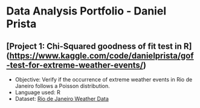 # Data Analysis Portfolio - Daniel Prista

## [Project 1: Chi-Squared goodness of fit test in R] (https://www.kaggle.com/code/danielprista/gof-test-for-extreme-weather-events/)
- Objective: Verify if the occurrence of extreme weather events in Rio de Janeiro follows a Poisson distribution.
- Language used: R
- Dataset: [Rio de Janeiro Weather Data](https://www.kaggle.com/datasets/danielprista/rjweather)
